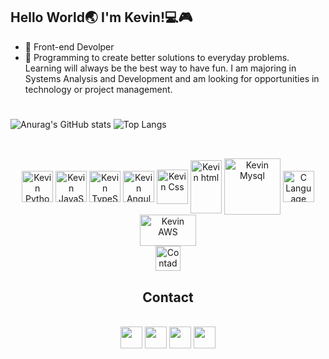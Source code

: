 ## Hello World🌏 I'm Kevin!💻🎮
- 🎈 Front-end Devolper
- 📖 Programming to create better solutions to everyday problems. Learning will always be the best way to have fun.
I am majoring in Systems Analysis and Development and am looking for opportunities in technology or project management.
#



![Anurag's GitHub stats](https://github-readme-stats.vercel.app/api?username=Kevinwmiguel&show_icons=true&theme=tokyonight)
![Top Langs](https://github-readme-stats.vercel.app/api/top-langs/?username=Kevinwmiguel&layout=compact&theme=tokyonight)
##

<div align="center" style="display:inline_block"><br>
  <img align="center" height="50" width="50" src="https://cdn.jsdelivr.net/gh/devicons/devicon/icons/python/python-original.svg" alt="Kevin Python">
  <img align="center" height="50" width="50" src="https://cdn.jsdelivr.net/gh/devicons/devicon/icons/javascript/javascript-plain.svg" alt="Kevin JavaScript">
  <img align="center" height="50" width="50" src="https://cdn.jsdelivr.net/gh/devicons/devicon/icons/typescript/typescript-original.svg" alt="Kevin TypeScript"/>
  <img align="center" height="50" width="50" src="https://cdn.jsdelivr.net/gh/devicons/devicon/icons/angularjs/angularjs-original.svg" alt="Kevin Angular"/>
  <img align="center" height="55" width="50" src="https://cdn.jsdelivr.net/gh/devicons/devicon/icons/css3/css3-plain-wordmark.svg" alt="Kevin Css">
  <img align="center" height="85" width="50" src="https://cdn.jsdelivr.net/gh/devicons/devicon/icons/html5/html5-plain-wordmark.svg" alt="Kevin html">
  <img align="center" height="90" width="90" src="https://cdn.jsdelivr.net/gh/devicons/devicon/icons/mysql/mysql-original-wordmark.svg" alt="Kevin Mysql">
  <img align="center" height="50" width="50" src="https://cdn.jsdelivr.net/gh/devicons/devicon/icons/c/c-original.svg" alt="C Language"/>
  <img align="center" height="50" width="90" src="https://upload.wikimedia.org/wikipedia/commons/thumb/5/5c/AWS_Simple_Icons_AWS_Cloud.svg/512px-AWS_Simple_Icons_AWS_Cloud.svg.png?20191001220601" alt="Kevin AWS">
 <div> 

<div align="center">
  <img src="https://visitor-badge.feriirawann.repl.co/?username=Kevinwmiguel&repo=Kevinwmiguel&style=for-the-badge&label=Visitantes&logo=OpenTelemetry&color=527BBF&contentType=svg" alt="Contador de Visitas do Perfil no Github do Kevin" height="40px" />
</div>

## Contact
 
<div align="center" style="display:inline_block"><br>
  <a href="https://www.linkedin.com/in/kevin-miguel-0004b8191/" target="_blank"><img  height="35" widtdh="35" src="https://cdn.jsdelivr.net/gh/devicons/devicon/icons/linkedin/linkedin-original.svg" target="_blank"/></a> 
  <a href="https://instagram.com/kevinmwll?igshid=ZDdkNTZiNTM=" target="_blank"><img  height="35" widtdh="35" src="https://upload.wikimedia.org/wikipedia/commons/e/e7/Instagram_logo_2016.svg" target="_blank"/></a>
  <a href="mailto:kevincursos@gmail.com" target="_blank"><img height="35" width="35" src="https://upload.wikimedia.org/wikipedia/commons/7/7e/Gmail_icon_%282020%29.svg"></a>
  <a href="https://web.whatsapp.com/send?phone=351911079959" target="_blank"><img height="35" width="35" src="https://upload.wikimedia.org/wikipedia/commons/6/6b/WhatsApp.svg"></a>
  
</div>


